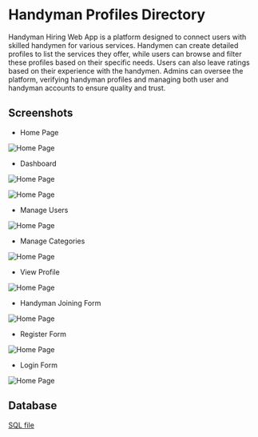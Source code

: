 # Handyman Profiles Directory

Handyman Hiring Web App is a platform designed to connect users with skilled handymen for various services. Handymen can create detailed profiles to list the services they offer, while users can browse and filter these profiles based on their specific needs. Users can also leave ratings based on their experience with the handymen. Admins can oversee the platform, verifying handyman profiles and managing both user and handyman accounts to ensure quality and trust.

## Screenshots

- Home Page

![Home Page](https://github.com/BitsOfSreehari/handyman-hiring/blob/main/screenshots/home.png)

- Dashboard

![Home Page](https://github.com/BitsOfSreehari/handyman-hiring/blob/main/screenshots/dashboard_personal-info.png)

![Home Page](https://github.com/BitsOfSreehari/handyman-hiring/blob/main/screenshots/dashboard_professional-info.png)

- Manage Users

![Home Page](https://github.com/BitsOfSreehari/handyman-hiring/blob/main/screenshots/admin_manage-users.png)

- Manage Categories

![Home Page](https://github.com/BitsOfSreehari/handyman-hiring/blob/main/screenshots/admin_manage-categories.png)

- View Profile

![Home Page](https://github.com/BitsOfSreehari/handyman-hiring/blob/main/screenshots/handyman_profile-view.png)

- Handyman Joining Form

![Home Page](https://github.com/BitsOfSreehari/handyman-hiring/blob/main/screenshots/handyman_join.png)

- Register Form

![Home Page](https://github.com/BitsOfSreehari/handyman-hiring/blob/main/screenshots/register.png)

- Login Form

![Home Page](https://github.com/BitsOfSreehari/handyman-hiring/blob/main/screenshots/login.png)

## Database

[SQL file](https://github.com/BitsOfSreehari/handyman-hiring/blob/main/MariaDB%20Local.session.sql)
